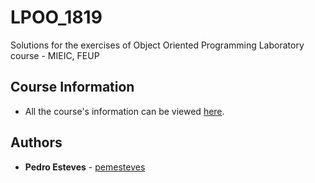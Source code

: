 # LPOO_1819
Solutions for the exercises of Object Oriented Programming Laboratory course - MIEIC, FEUP

## Course Information

* All the course's information can be viewed [here](https://sigarra.up.pt/feup/en/ucurr_geral.ficha_uc_view?pv_ocorrencia_id=420000).

## Authors

* **Pedro Esteves** - [pemesteves](https://github.com/pemesteves) 
